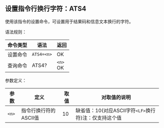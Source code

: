 ## 设置指令行换行字符：ATS4

使用该指令的设置命令，可设置用于结果码和信息文本换行的字符。

语法规则：

| 命令类型 | 语法       | 返回         |
| -------- | ---------- | ------------ |
| 设置命令 | `ATS4=<n>` | OK           |
| 查询命令 | ATS4?      | `<n>`<br> OK |

 

参数定义：

| 参数  | 定义                  | 取值 | 对取值的说明                                          |
| ----- | --------------------- | ---- | ----------------------------------------------------- |
| `<n>` | 指令行换行符的ASCII值 | 10   | 缺省值：10(对应ASCII字符`<LF>`换行符)注：仅支持这个值 |

